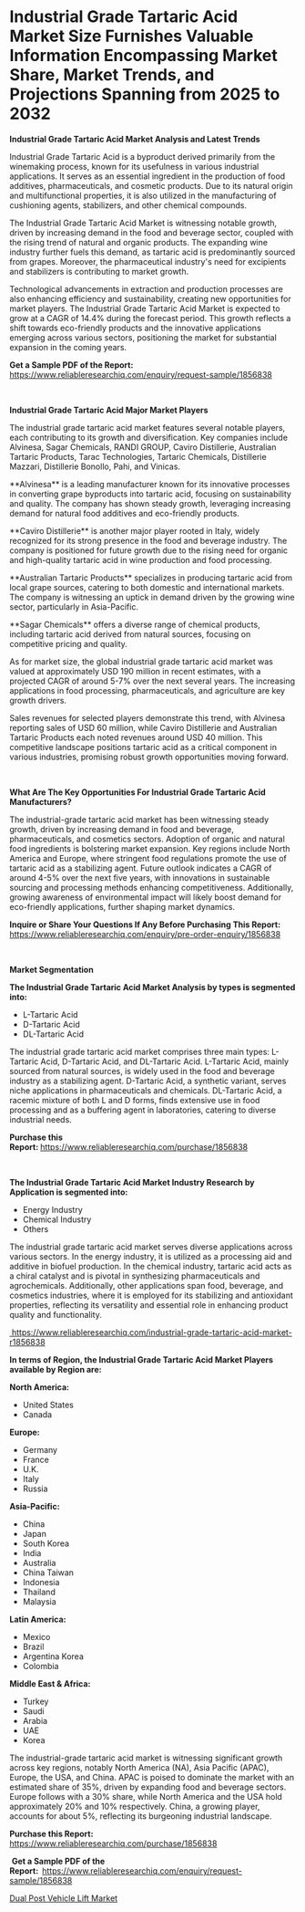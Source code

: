 <p><h1>Industrial Grade Tartaric Acid Market Size Furnishes Valuable Information Encompassing Market Share, Market Trends, and Projections Spanning from 2025 to 2032</h1></p><p><strong>Industrial Grade Tartaric Acid Market Analysis and Latest Trends</strong></p>
<p><p>Industrial Grade Tartaric Acid is a byproduct derived primarily from the winemaking process, known for its usefulness in various industrial applications. It serves as an essential ingredient in the production of food additives, pharmaceuticals, and cosmetic products. Due to its natural origin and multifunctional properties, it is also utilized in the manufacturing of cushioning agents, stabilizers, and other chemical compounds.</p><p>The Industrial Grade Tartaric Acid Market is witnessing notable growth, driven by increasing demand in the food and beverage sector, coupled with the rising trend of natural and organic products. The expanding wine industry further fuels this demand, as tartaric acid is predominantly sourced from grapes. Moreover, the pharmaceutical industry's need for excipients and stabilizers is contributing to market growth.</p><p>Technological advancements in extraction and production processes are also enhancing efficiency and sustainability, creating new opportunities for market players. The Industrial Grade Tartaric Acid Market is expected to grow at a CAGR of 14.4% during the forecast period. This growth reflects a shift towards eco-friendly products and the innovative applications emerging across various sectors, positioning the market for substantial expansion in the coming years.</p></p>
<p><strong>Get a Sample PDF of the Report:&nbsp;</strong> <a href="https://www.reliableresearchiq.com/enquiry/request-sample/1856838?utm_campaign=3180&utm_medium=2&utm_source=Github&utm_content=ia&utm_term=27032025&utm_id=industrial-grade-tartaric-acid">https://www.reliableresearchiq.com/enquiry/request-sample/1856838</a></p>
<p>&nbsp;</p>
<p><strong>Industrial Grade Tartaric Acid Major Market Players</strong></p>
<p><p>The industrial grade tartaric acid market features several notable players, each contributing to its growth and diversification. Key companies include Alvinesa, Sagar Chemicals, RANDI GROUP, Caviro Distillerie, Australian Tartaric Products, Tarac Technologies, Tartaric Chemicals, Distillerie Mazzari, Distillerie Bonollo, Pahi, and Vinicas.</p><p>**Alvinesa** is a leading manufacturer known for its innovative processes in converting grape byproducts into tartaric acid, focusing on sustainability and quality. The company has shown steady growth, leveraging increasing demand for natural food additives and eco-friendly products.</p><p>**Caviro Distillerie** is another major player rooted in Italy, widely recognized for its strong presence in the food and beverage industry. The company is positioned for future growth due to the rising need for organic and high-quality tartaric acid in wine production and food processing.</p><p>**Australian Tartaric Products** specializes in producing tartaric acid from local grape sources, catering to both domestic and international markets. The company is witnessing an uptick in demand driven by the growing wine sector, particularly in Asia-Pacific.</p><p>**Sagar Chemicals** offers a diverse range of chemical products, including tartaric acid derived from natural sources, focusing on competitive pricing and quality. </p><p>As for market size, the global industrial grade tartaric acid market was valued at approximately USD 190 million in recent estimates, with a projected CAGR of around 5-7% over the next several years. The increasing applications in food processing, pharmaceuticals, and agriculture are key growth drivers.</p><p>Sales revenues for selected players demonstrate this trend, with Alvinesa reporting sales of USD 60 million, while Caviro Distillerie and Australian Tartaric Products each noted revenues around USD 40 million. This competitive landscape positions tartaric acid as a critical component in various industries, promising robust growth opportunities moving forward.</p></p>
<p>&nbsp;</p>
<p><strong>What Are The Key Opportunities For Industrial Grade Tartaric Acid Manufacturers?</strong></p>
<p><p>The industrial-grade tartaric acid market has been witnessing steady growth, driven by increasing demand in food and beverage, pharmaceuticals, and cosmetics sectors. Adoption of organic and natural food ingredients is bolstering market expansion. Key regions include North America and Europe, where stringent food regulations promote the use of tartaric acid as a stabilizing agent. Future outlook indicates a CAGR of around 4-5% over the next five years, with innovations in sustainable sourcing and processing methods enhancing competitiveness. Additionally, growing awareness of environmental impact will likely boost demand for eco-friendly applications, further shaping market dynamics.</p></p>
<p><strong>Inquire or Share Your Questions If Any Before Purchasing This Report:</strong> <a href="https://www.reliableresearchiq.com/enquiry/pre-order-enquiry/1856838?utm_campaign=3180&utm_medium=2&utm_source=Github&utm_content=ia&utm_term=27032025&utm_id=industrial-grade-tartaric-acid">https://www.reliableresearchiq.com/enquiry/pre-order-enquiry/1856838</a></p>
<p>&nbsp;</p>
<p><strong>Market Segmentation</strong></p>
<p><strong>The Industrial Grade Tartaric Acid Market Analysis by types is segmented into:</strong></p>
<p><ul><li>L-Tartaric Acid</li><li>D-Tartaric Acid</li><li>DL-Tartaric Acid</li></ul></p>
<p><p>The industrial grade tartaric acid market comprises three main types: L-Tartaric Acid, D-Tartaric Acid, and DL-Tartaric Acid. L-Tartaric Acid, mainly sourced from natural sources, is widely used in the food and beverage industry as a stabilizing agent. D-Tartaric Acid, a synthetic variant, serves niche applications in pharmaceuticals and chemicals. DL-Tartaric Acid, a racemic mixture of both L and D forms, finds extensive use in food processing and as a buffering agent in laboratories, catering to diverse industrial needs.</p></p>
<p><strong>Purchase this Report:&nbsp;</strong><a href="https://www.reliableresearchiq.com/purchase/1856838?utm_campaign=3180&utm_medium=2&utm_source=Github&utm_content=ia&utm_term=27032025&utm_id=industrial-grade-tartaric-acid">https://www.reliableresearchiq.com/purchase/1856838</a></p>
<p>&nbsp;</p>
<p><strong>The Industrial Grade Tartaric Acid Market Industry Research by Application is segmented into:</strong></p>
<p><ul><li>Energy Industry</li><li>Chemical Industry</li><li>Others</li></ul></p>
<p><p>The industrial grade tartaric acid market serves diverse applications across various sectors. In the energy industry, it is utilized as a processing aid and additive in biofuel production. In the chemical industry, tartaric acid acts as a chiral catalyst and is pivotal in synthesizing pharmaceuticals and agrochemicals. Additionally, other applications span food, beverage, and cosmetics industries, where it is employed for its stabilizing and antioxidant properties, reflecting its versatility and essential role in enhancing product quality and functionality.</p></p>
<p><a href="https://www.reliableresearchiq.com/industrial-grade-tartaric-acid-market-r1856838?utm_campaign=3180&utm_medium=2&utm_source=Github&utm_content=ia&utm_term=27032025&utm_id=industrial-grade-tartaric-acid">&nbsp;https://www.reliableresearchiq.com/industrial-grade-tartaric-acid-market-r1856838</a></p>
<p><strong>In terms of Region, the Industrial Grade Tartaric Acid Market Players available by Region are:</strong></p>
<p>
    <p> <strong> North America: </strong>
        <ul>
            <li>United States</li>
            <li>Canada</li>
        </ul>
        </p> 
    <p> <strong> Europe: </strong>
        <ul>
            <li>Germany</li>
            <li>France</li>
            <li>U.K.</li>
            <li>Italy</li>
            <li>Russia</li>
        </ul>
        </p> 
    <p> <strong> Asia-Pacific: </strong>
        <ul>
            <li>China</li>
            <li>Japan</li>
            <li>South Korea</li>
            <li>India</li>
            <li>Australia</li>
            <li>China Taiwan</li>
            <li>Indonesia</li>
            <li>Thailand</li>
            <li>Malaysia</li>
        </ul>
        </p> 
    <p> <strong> Latin America: </strong>
        <ul>
            <li>Mexico</li>
            <li>Brazil</li>
            <li>Argentina Korea</li>
            <li>Colombia</li>
        </ul>
        </p> 
    <p> <strong> Middle East & Africa: </strong>
        <ul>
            <li>Turkey</li>
            <li>Saudi</li>
            <li>Arabia</li>
            <li>UAE</li>
            <li>Korea</li>
        </ul>
    </p>
    </p>
<p><p>The industrial-grade tartaric acid market is witnessing significant growth across key regions, notably North America (NA), Asia Pacific (APAC), Europe, the USA, and China. APAC is poised to dominate the market with an estimated share of 35%, driven by expanding food and beverage sectors. Europe follows with a 30% share, while North America and the USA hold approximately 20% and 10% respectively. China, a growing player, accounts for about 5%, reflecting its burgeoning industrial landscape.</p></p>
<p><strong>Purchase this Report: </strong><a href="https://www.reliableresearchiq.com/purchase/1856838?utm_campaign=3180&utm_medium=2&utm_source=Github&utm_content=ia&utm_term=27032025&utm_id=industrial-grade-tartaric-acid">https://www.reliableresearchiq.com/purchase/1856838</a></p>
<p>&nbsp;<strong>Get a Sample PDF of the Report:&nbsp;&nbsp;</strong><a href="https://www.reliableresearchiq.com/enquiry/request-sample/1856838?utm_campaign=3180&utm_medium=2&utm_source=Github&utm_content=ia&utm_term=27032025&utm_id=industrial-grade-tartaric-acid">https://www.reliableresearchiq.com/enquiry/request-sample/1856838</a></p>
<p><strong></strong></p>
<p><p><a href="https://github.com/dushornerfe/Market-Research-Report-List-1/blob/main/dual-post-vehicle-lift-market.md?utm_campaign=3180&utm_medium=2&utm_source=Github&utm_content=ia&utm_term=27032025&utm_id=industrial-grade-tartaric-acid">Dual Post Vehicle Lift Market</a></p></p>
